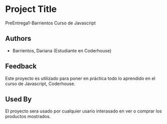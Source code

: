# Project Title

PreEntrega1-Barrientos
Curso de Javascript

## Authors

- Barrientos, Dariana (Estudiante en Coderhouse)

## Feedback

Este proyecto es utilizado para poner en práctica todo lo aprendido en el curso de Javascript, Coderhouse. 

## Used By

El proyecto sera usado por cualquier usario interasado en ver o comprar los productos mostrados.